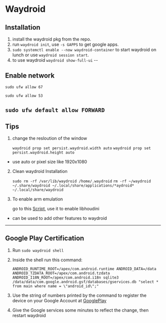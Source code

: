 # Waydroid

## Installation

1. install the waydroid pkg from the repo.
2. run `waydroid init`, use `-s GAPPS` to get google apps.
3. `sudo systemctl enable --now waydroid-container` to start waydroid on lunch or use `waydroid session start`.
4. to use waydroid `waydroid show-full-ui`
--
## Enable network

`sudo ufw allow 67`

`sudo ufw allow 53`

`sudo ufw default allow FORWARD`
---
## Tips 

1. change the resloution of the window 

    `waydroid prop set persist.waydroid.width auto`
    `waydroid prop set persist.waydroid.height auto`

* use auto or pixel size like 1920x1080

2. Clean waydroid Installation

    `sudo rm -rf /var/lib/waydroid /home/.waydroid`
    `rm -rf ~/waydroid ~/.share/waydroid ~/.local/share/applications/*aydroid* ~/.local/share/waydroid`

3. To enable arm emulation

    go to this [Script](https://github.com/casualsnek/waydroid_script), use it to enable libhoudini

* can be used to add other features to waydroid 
---
## Google Play Certification

1. Run `sudo waydroid shell`

2. Inside the shell run this command:

    `ANDROID_RUNTIME_ROOT=/apex/com.android.runtime ANDROID_DATA=/data ANDROID_TZDATA_ROOT=/apex/com.android.tzdata ANDROID_I18N_ROOT=/apex/com.android.i18n sqlite3 /data/data/com.google.android.gsf/databases/gservices.db "select * from main where name = \"android_id\";"`

3. Use the string of numbers printed by the command to register the device on your Google Account at [GooglePlay](https://www.google.com/android/uncertified)

4. Give the Google services some minutes to reflect the change, then restart waydroid
